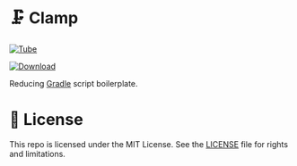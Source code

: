 # 🗜 Clamp

[![Tube](https://jenkins.log-g.co/buildStatus/icon?job=phatblat/Clamp/master)](https://jenkins.log-g.co/job/phatblat/job/Clamp/job/master/)

[ ![Download](https://api.bintray.com/packages/phatblat/maven-open-source/Clamp/images/download.svg) ](https://bintray.com/phatblat/maven-open-source/Clamp/_latestVersion)

Reducing [Gradle](https://gradle.org/) script boilerplate.

# 📄 License

This repo is licensed under the MIT License. See the [LICENSE](LICENSE.md) file for rights and limitations.
